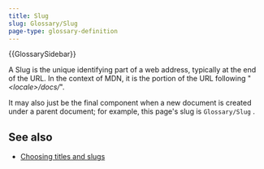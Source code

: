 ```yaml
---
title: Slug
slug: Glossary/Slug
page-type: glossary-definition
---
```


{{GlossarySidebar}}

A Slug is the unique identifying part of a web address, typically at the end of the URL. In the context of MDN, it is the portion of the URL following "_\<locale>/docs/_".

It may also just be the final component when a new document is created under a parent document; for example, this page's slug is `Glossary/Slug` .

## See also

- [Choosing titles and slugs](/en-US/docs/MDN/Writing_guidelines/Writing_style_guide#slugs)
